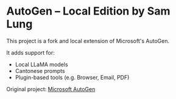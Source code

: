 # AutoGen – Local Edition by Sam Lung

This project is a fork and local extension of Microsoft's AutoGen.

It adds support for:
- Local LLaMA models
- Cantonese prompts
- Plugin-based tools (e.g. Browser, Email, PDF)

Original project: [Microsoft AutoGen](https://github.com/microsoft/autogen)
